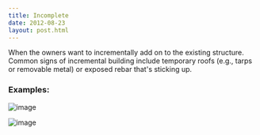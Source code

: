 ```yaml
---
title: Incomplete
date: 2012-08-23
layout: post.html
---
```


When the owners want to incrementally add on to the existing structure. Common signs of incremental building include temporary roofs (e.g., tarps or removable metal) or exposed rebar that's sticking up.

### Examples:

![image](https://user-images.githubusercontent.com/19536044/58279928-3b34dd80-7d65-11e9-8c22-293cb80afdb2.png)

![image](https://user-images.githubusercontent.com/19536044/58279938-40922800-7d65-11e9-96d4-d73839db8d51.png)

